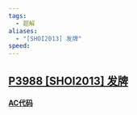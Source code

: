 ```yaml
---
tags:
  - 题解
aliases:
  - "[SHOI2013] 发牌"
speed:
---
```

## [P3988 \[SHOI2013\] 发牌](https://www.luogu.com.cn/problem/P3988)



#### [AC代码]()

```cpp

```
